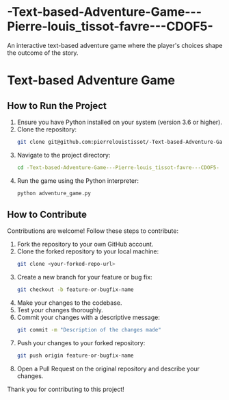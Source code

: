 # -Text-based-Adventure-Game---Pierre-louis_tissot-favre---CDOF5-
An interactive text-based adventure game where the player's choices shape the outcome of the story. 
# Text-based Adventure Game
## How to Run the Project
1. Ensure you have Python installed on your system (version 3.6 or higher).
2. Clone the repository:
   ```bash
   git clone git@github.com:pierrelouistissot/-Text-based-Adventure-Game---Pierre-louis_tissot-favre---CDOF5-.git
   ```
3. Navigate to the project directory:
   ```bash
   cd -Text-based-Adventure-Game---Pierre-louis_tissot-favre---CDOF5-
   ```
4. Run the game using the Python interpreter:
   ```bash
   python adventure_game.py
   ```

## How to Contribute
Contributions are welcome! Follow these steps to contribute:

1. Fork the repository to your own GitHub account.
2. Clone the forked repository to your local machine:
   ```bash
   git clone <your-forked-repo-url>
   ```
3. Create a new branch for your feature or bug fix:
   ```bash
   git checkout -b feature-or-bugfix-name
   ```
4. Make your changes to the codebase.
5. Test your changes thoroughly.
6. Commit your changes with a descriptive message:
   ```bash
   git commit -m "Description of the changes made"
   ```
7. Push your changes to your forked repository:
   ```bash
   git push origin feature-or-bugfix-name
   ```
8. Open a Pull Request on the original repository and describe your changes.

Thank you for contributing to this project!
